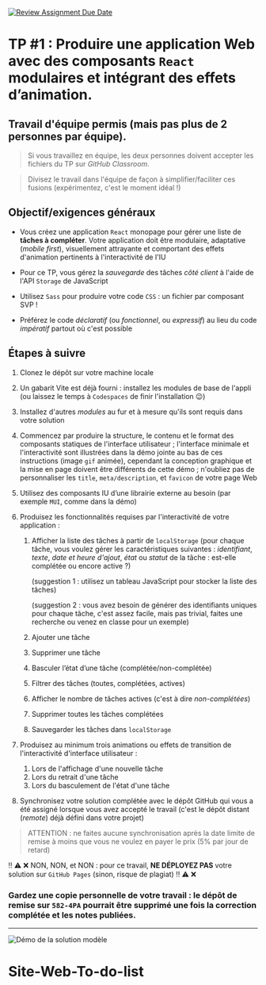 [![Review Assignment Due Date](https://classroom.github.com/assets/deadline-readme-button-24ddc0f5d75046c5622901739e7c5dd533143b0c8e959d652212380cedb1ea36.svg)](https://classroom.github.com/a/XCfSU0dF)
# TP #1 : Produire une application Web avec des composants `React` modulaires et intégrant des effets d’animation.
## Travail d'équipe permis (mais pas plus de 2 personnes par équipe).

>Si vous travaillez en équipe, les deux personnes doivent accepter les fichiers du TP sur *GitHub Classroom*.

>Divisez le travail dans l'équipe de façon à simplifier/faciliter ces fusions (expérimentez, c'est le moment idéal !)

## Objectif/exigences généraux
* Vous créez une application `React` monopage pour gérer une liste de **tâches à compléter**. Votre application doit être modulaire, adaptative (*mobile first*), visuellement attrayante et comportant des effets d'animation pertinents à l'interactivité de l'IU

* Pour ce TP, vous gérez la *sauvegarde* des tâches *côté client* à l'aide de l'API `Storage` de JavaScript

* Utilisez `Sass` pour produire votre code `CSS` : un fichier par composant SVP ! 

* Préférez le code *déclaratif* (ou *fonctionnel*, ou *expressif*) au lieu du code *impératif* partout où c'est possible

## Étapes à suivre
1. Clonez le dépôt sur votre machine locale

2. Un gabarit Vite est déjà fourni : installez les modules de base de l'appli (ou laissez le temps à `Codespaces` de finir l'installation :wink:)

3. Installez d'autres *modules* au fur et à mesure qu'ils sont requis dans votre solution

4. Commencez par produire la structure, le contenu et le format des composants statiques de l'interface utilisateur ; l'interface minimale et l'interactivité sont illustrées dans la démo jointe au bas de ces instructions (image `gif` animée), cependant la conception graphique et la mise en page doivent être différents de cette démo ; n'oubliez pas de personnaliser les `title`, `meta/description`, et `favicon` de votre page Web

5. Utilisez des composants IU d’une librairie externe au besoin (par exemple `MUI`, comme dans la démo)

6. Produisez les fonctionnalités requises par l'interactivité de votre application : 
    1. Afficher la liste des tâches à partir de `localStorage` 
       (pour chaque tâche, vous voulez gérer les caractéristiques suivantes : *identifiant*, *texte*, *date et heure d'ajout*, *état* ou *statut* de la tâche : est-elle complétée ou encore active ?)

       (suggestion 1 : utilisez un tableau JavaScript pour stocker la liste des tâches)
       
       (suggestion 2 : vous avez besoin de générer des identifiants uniques pour chaque tâche, c'est assez facile, mais pas trivial, faites une recherche ou venez en classe pour un exemple)
    2. Ajouter une tâche
    3. Supprimer une tâche
    4. Basculer l’état d’une tâche (complétée/non-complétée) 
    5. Filtrer des tâches (toutes, complétées, actives)
    6. Afficher le nombre de tâches actives (c'est à dire *non-complétées*)
    7. Supprimer toutes les tâches complétées
    8. Sauvegarder les tâches dans `localStorage`

7. Produisez au minimum trois animations ou effets de transition de l'interactivité d'interface utilisateur : 
    1. Lors de l'affichage d'une nouvelle tâche
    2. Lors du retrait d'une tâche 
    3. Lors du basculement de l'état d'une tâche

8. Synchronisez votre solution complétée avec le dépôt GitHub qui vous a été assigné lorsque vous avez accepté le travail (c'est le dépôt distant (*remote*) déjà défini dans votre projet)

>ATTENTION : ne faites aucune synchronisation après la date limite de remise à moins que vous ne voulez en payer le prix (5% par jour de retard)

:bangbang: :warning: :x: NON, NON, et NON : pour ce travail, **NE DÉPLOYEZ PAS** votre solution sur `GitHub Pages` (sinon, risque de plagiat) :bangbang: :warning: :x:

### Gardez une copie personnelle de votre travail : le dépôt de remise sur `582-4PA` pourrait être supprimé une fois la correction complétée et les notes publiées.

---

![Démo de la solution modèle](https://github.com/582-4PA/h24-eval-ressources/blob/main/h24-tp1-demo-solution.gif)
# Site-Web-To-do-list
